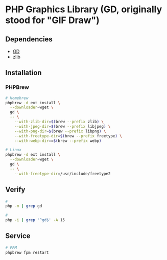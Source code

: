 # PHP Graphics Library (GD, originally stood for "GIF Draw")

<!-- ## References

- [PECL Package](https://pecl.php.net/package/gd) -->

## Dependencies

- [GD](/gd.md)
- [zlib](/zlib.md)

## Installation

<!-- ### PECL

```sh
pecl install gd
``` -->

### PHPBrew

```sh
# Homebrew
phpbrew -d ext install \
  --downloader=wget \
  gd \
  -- \
    --with-zlib-dir=$(brew --prefix zlib) \
    --with-jpeg-dir=$(brew --prefix libjpeg) \
    --with-png-dir=$(brew --prefix libpng) \
    --with-freetype-dir=$(brew --prefix freetype) \
    --with-webp-dir==$(brew --prefix webp)

# Linux
phpbrew -d ext install \
  --downloader=wget \
  gd \
  -- \
    --with-freetype-dir=/usr/include/freetype2
```

## Verify

```sh
#
php -m | grep gd

#
php -i | grep '^gd$' -A 15
```

## Service

```sh
# FPM
phpbrew fpm restart
```
